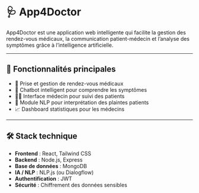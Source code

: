 # 🩺 App4Doctor

App4Doctor est une application web intelligente qui facilite la gestion des rendez-vous médicaux, la communication patient-médecin et l’analyse des symptômes grâce à l’intelligence artificielle.

---

## 🚀 Fonctionnalités principales

- 📅 Prise et gestion de rendez-vous médicaux
- 🤖 Chatbot intelligent pour comprendre les symptômes
- 🧑‍⚕️ Interface médecin pour suivi des patients
- 🧠 Module NLP pour interprétation des plaintes patients
- 📈 Dashboard statistiques pour les médecins

---

## 🛠️ Stack technique

- **Frontend** : React, Tailwind CSS
- **Backend** : Node.js, Express
- **Base de données** : MongoDB
- **IA / NLP** : NLP.js (ou Dialogflow)
- **Authentification** : JWT
- **Sécurité** : Chiffrement des données sensibles
